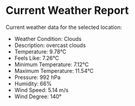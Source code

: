 # Current Weather Report
Current weather data for the selected location:
- Weather Condition: Clouds
- Description: overcast clouds
- Temperature: 9.78°C
- Feels Like: 7.26°C
- Minimum Temperature: 7.12°C
- Maximum Temperature: 11.54°C
- Pressure: 992 hPa
- Humidity: 66%
- Wind Speed: 5.14 m/s
- Wind Degree: 140°

